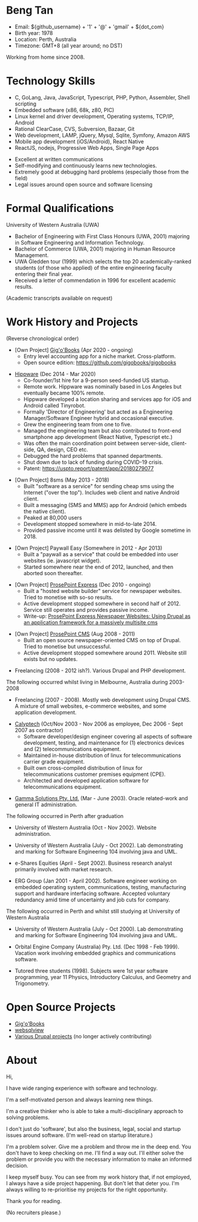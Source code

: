 # Beng Tan

* Email: ${github_username} + '1' + '@' + 'gmail' + ${dot_com}
* Birth year: 1978
* Location: Perth, Australia
* Timezone: GMT+8 (all year around; no DST)

Working from home since 2008.


# Technology Skills

* C, GoLang, Java, JavaScript, Typescript, PHP, Python, Assembler, Shell scripting
* Embedded software (x86, 68k, z80, PIC)
* Linux kernel and driver development, Operating systems, TCP/IP, Android
* Rational ClearCase, CVS, Subversion, Bazaar, Git
* Web development, LAMP, jQuery, Mysql, Sqlite, Symfony, Amazon AWS
* Mobile app development (iOS/Android), React Native
* ReactJS, nodejs, Progressive Web Apps, Single Page Apps

<!-- -->

* Excellent at written communications
* Self-modifying and continuously learns new technologies.
* Extremely good at debugging hard problems (especially those from the field)
* Legal issues around open source and software licensing


# Formal Qualifications

University of Western Australia (UWA)

* Bachelor of Engineering with First Class Honours (UWA, 2001) majoring in Software Engineering and Information Technology.
* Bachelor of Commerce (UWA, 2001) majoring in Human Resource Management.
* UWA Gledden tour (1999) which selects the top 20 academically-ranked students (of those who applied) of the entire engineering faculty entering their final year. 
* Received a letter of commendation in 1996 for excellent academic results.

(Academic transcripts available on request)


# Work History and Projects

(Reverse chronological order)

* [Own Project] [Gig'o'Books](http://www.gigobooks.com) (Apr 2020 - ongoing)
  * Entry level accounting app for a niche market. Cross-platform.
  * Open source edition: https://github.com/gigobooks/gigobooks

<!-- -->

* [Hippware](https://github.com/hippware) (Dec 2014 - Mar 2020)
  * Co-founder/1st hire for a 9-person seed-funded US startup.
  * Remote work. Hippware was nominally based in Los Angeles but eventually became 100% remote.
  * Hippware developed a location sharing and services app for iOS and Android called Tinyrobot.
  * Formally 'Director of Engineering' but acted as a Engineering Manager/Software Engineer hybrid and occasional executive.
  * Grew the engineering team from one to five.
  * Managed the engineering team but also contributed to front-end smartphone app development (React Native, Typescript etc.)
  * Was often the main coordination point between server-side, client-side, QA, design, CEO etc.
  * Debugged the hard problems that spanned departments.
  * Shut down due to lack of funding during COVID-19 crisis.
  * Patent: https://uspto.report/patent/app/20180279077

<!-- -->

* [Own Project] 8sms (May 2013 - 2018)
  * Built "software as a service" for sending cheap sms using the Internet ("over the top"). Includes web client and native Android client.
  * Built a messaging (SMS and MMS) app for Android (which embeds the native client).
  * Peaked at 80,000 users
  * Development stopped somewhere in mid-to-late 2014.
  * Provided passive income until it was delisted by Google sometime in 2018.

<!-- -->

* [Own Project] Paywall Easy (Somewhere in 2012 - Apr 2013) 
  * Built a "paywall as a service" that could be embedded into user websites (ie. javascript widget). 
  * Started somewhere near the end of 2012, launched, and then aborted soon thereafter. 

<!-- -->

* [Own Project] [ProsePoint Express](http://www.prosepoint.net) (Dec 2010 - ongoing) 
  * Built a "hosted website builder" service for newspaper websites. Tried to monetise with so-so results. 
  * Active development stopped somewhere in second half of 2012. Service still operates and provides passive income.
  * Write-up: [ProsePoint Express Newspaper Websites: Using Drupal as an application framework for a massively multisite cms](https://www.drupal.org/node/1165710)  

<!-- -->

* [Own Project] [ProsePoint CMS](http://www.prosepoint.org) (Aug 2008 - 2011)
  * Built an open source newspaper-oriented CMS on top of Drupal. Tried to monetise but unsuccessful. 
  * Active development stopped somewhere around 2011. Website still exists but no updates. 

<!-- -->

* Freelancing (2008 - 2012 ish?). Various Drupal and PHP development.

The following occurred whilst living in Melbourne, Australia during 2003-2008

* Freelancing (2007 - 2008). Mostly web development using Drupal CMS. A mixture of small websites, e-commerce websites, and some application development. 

<!-- -->

* [Calyptech](http://www.calyptech.com) (Oct/Nov 2003 - Nov 2006 as employee, Dec 2006 - Sept 2007 as contractor)
  * Software developer/design engineer covering all aspects of software development, testing, and maintenance for (1) electronics devices and (2) telecommunications equipment.
  * Maintained in-house distribution of linux for telecommunications carrier grade equipment.
  * Built own cross-compiled distribution of linux for telecommunications customer premises equipment (CPE).
  * Architected and developed application software for telecommunications equipment.

<!-- -->

* [Gamma Solutions Pty. Ltd.](http://www.gammasolutions.com) (Mar - June 2003). Oracle related-work and general IT administration.

The following occurred in Perth after graduation

* University of Western Australia (Oct - Nov 2002). Website administration. 

* University of Western Australia (July - Oct 2002). Lab demonstrating and marking for Software Engineering 104 involving java and UML.

* e-Shares Equities (April - Sept 2002). Business research analyst primarily involved with market research.

* ERG Group (Jan 2001 - April 2002). Software engineer working on embedded operating system, communications, testing, manufacturing support and hardware interfacing software. Accepted voluntary redundancy amid time of uncertainty and job cuts for company. 

The following occurred in Perth and whilst still studying at University of Western Australia

* University of Western Australia (July - Oct 2000). Lab demonstrating and marking for Software Engineering 104 involving java and UML.

* Orbital Engine Company (Australia) Pty. Ltd. (Dec 1998 - Feb 1999). Vacation work involving embedded graphics and communications software.

* Tutored three students (1998). Subjects were 1st year software programming, year 11 Physics, Introductory Calculus, and Geometry and Trigonometry.


# Open Source Projects

* [Gig'o'Books](https://github.com/gigobooks/gigobooks)
* [websqlview](https://github.com/bengtan/websqlview)
* [Various Drupal projects](https://www.drupal.org/u/bengtan) (no longer actively contributing)


# About

Hi,

I have wide ranging experience with software and technology.

I'm a self-motivated person and always learning new things.

I'm a creative thinker who is able to take a multi-disciplinary approach to solving problems.

I don't just do 'software', but also the business, legal, social and startup issues around software. (I'm well-read on startup literature.)

I'm a problem solver. Give me a problem and throw me in the deep end. You don't have to keep checking on me. I'll find a way out. I'll either solve the problem or provide you with the necessary information to make an informed decision.

I keep myself busy. You can see from my work history that, if not employed, I always have a side project happening. But don't let that deter you. I'm always willing to re-prioritise my projects for the right opportunity.

Thank you for reading.

(No recruiters please.)
